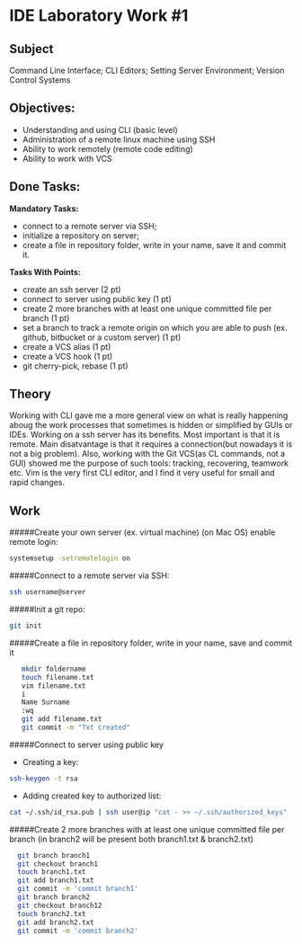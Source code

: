 # IDE Laboratory Work #1

## Subject

Command Line Interface; CLI Editors; Setting Server Environment; Version Control Systems

## Objectives:
  - Understanding and using CLI (basic level)
  - Administration of a remote linux machine using SSH
  - Ability to work remotely (remote code editing)
  - Ability to work with VCS

## Done Tasks:
**Mandatory Tasks:**
  - connect to a remote server via SSH;
  - initialize a repository on server;
  - create a file in repository folder, write in your name, save it and commit it.

**Tasks With Points:**
  - create an ssh server (2 pt)
  - connect to server using public key (1 pt)
  - create 2 more branches with at least one unique committed file per branch (1 pt)
  - set a branch to track a remote origin on which you are able to push (ex. github, bitbucket or a custom server) (1 pt)
  - create a VCS alias (1 pt)
  - create a VCS hook (1 pt)
  - git cherry-pick, rebase (1 pt)


## Theory
  Working with CLI gave me a more general view on what is really happening aboug the work processes that sometimes is hidden or simplified by GUIs or IDEs. Working on a ssh server has its benefits. Most important is that it is remote. Main disatvantage is that it requires a connection(but nowadays it is not a big problem).
  Also, working with the Git VCS(as CL commands, not a GUI) showed me the purpose of such tools: tracking, recovering, teamwork etc.
  Vim is the very first CLI editor, and I find it very useful for small and rapid changes.

## Work

#####Create your own server (ex. virtual machine)
(on Mac OS) enable remote login:
````sh
systemsetup -setremotelogin on
````

#####Connect to a remote server via SSH:

````sh
ssh username@server
````

#####Init a git repo:
````sh
git init
````

#####Create a file in repository folder, write in your name, save and commit it
````sh
   mkdir foldername
   touch filename.txt
   vim filename.txt                  
   i                             
   Name Surname              
   :wq                           
   git add filename.txt              
   git commit -m "Txt created"
````

#####Connect to server using public key
  - Creating a key:
  
  ````sh 
  ssh-keygen -t rsa
  ````

  - Adding created key to authorized list:
   ````sh
   cat ~/.ssh/id_rsa.pub | ssh user@ip "cat - >> ~/.ssh/authorized_keys"
   ````

#####Create 2 more branches with at least one unique committed file per branch
(in branch2 will be present both branch1.txt & branch2.txt)
  ````sh
    git branch branch1
    git checkout branch1
    touch branch1.txt        
    git add branch1.txt      
    git commit -m 'commit branch1'
    git branch branch2
    git checkout branch12
    touch branch2.txt        
    git add branch2.txt      
    git commit -m 'commit branch2'
  ````
